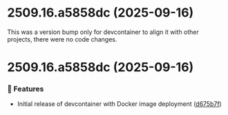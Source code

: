 # 2509.16.a5858dc (2025-09-16)

This was a version bump only for devcontainer to align it with other projects, there were no code changes.

# 2509.16.a5858dc (2025-09-16)

### 🚀 Features

- Initial release of devcontainer with Docker image deployment ([d675b7f](https://github.com/vgijssel/setup/commit/d675b7f))